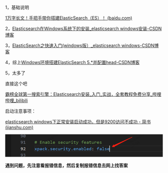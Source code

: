 

1，基础说明

[1万字长文！手把手带你搭建ElasticSearch（ES）！ (baidu.com)](https://baijiahao.baidu.com/s?id=1769202537178108615&wfr=spider&for=pc)



2，[Elasticsearch在Windows系统下的安装_elasticsearch windows安装-CSDN博客](https://blog.csdn.net/cai_4/article/details/128996807)



3，[ElasticSearch之快速入门(windows版）_elasticsearch windows-CSDN博客](https://blog.csdn.net/weixin_38887752/article/details/105382320)



4，综上[Windows环境搭建ElasticSearch 5.*并配置head-CSDN博客](https://blog.csdn.net/u012270682/article/details/72934270)



5，太多了

直接这个吧

[霸榜全球第一搜索引擎：Elasticsearch安装_入门_实战，全套教程免费分享_哔哩哔哩_bilibili](https://www.bilibili.com/video/BV1jA41197AD/?spm_id_from=333.337.search-card.all.click&vd_source=88a686d64491735d5cf61469abedb165)



启动注意事项：

[elasticsearch windows下正常安装启动成功，但是9200访问不成功 - 简书 (jianshu.com)](https://www.jianshu.com/p/451a333e1299)

![启动注意1](PIC/启动注意1.png)

**遇到问题，先注意看报错信息，然后复制报错信息去网上找答案**

